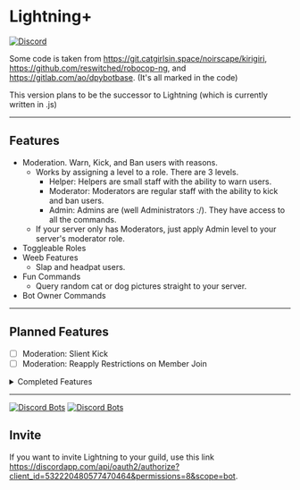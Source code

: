 # Lightning+
[![Discord](https://img.shields.io/discord/527887739178188830.svg)](https://discord.gg/cDPGuYd)


Some code is taken from https://git.catgirlsin.space/noirscape/kirigiri, https://github.com/reswitched/robocop-ng, and https://gitlab.com/ao/dpybotbase. (It's all marked in the code)

This version plans to be the successor to Lightning (which is currently written in .js)

---

## Features
- Moderation. Warn, Kick, and Ban users with reasons.
  - Works by assigning a level to a role. There are 3 levels.
    - Helper: Helpers are small staff with the ability to warn users.
    - Moderator: Moderators are regular staff with the ability to kick and ban users.
    - Admin: Admins are (well Administrators :/). They have access to all the commands.
  - If your server only has Moderators, just apply Admin level to your server's moderator role.
- Toggleable Roles
- Weeb Features
  - Slap and headpat users.
- Fun Commands
  - Query random cat or dog pictures straight to your server.
- Bot Owner Commands

---
## Planned Features

- [ ] Moderation: Slient Kick
- [ ] Moderation: Reapply Restrictions on Member Join

<details>
<summary>Completed Features</summary>
<p>

- [x] Message Logging 
- [x] Logging: Invite Watching
- [x] Member Count
- [x] Announcement Maker
- [x] Moderation: Mute
- [x] Moderation: Restrictions

</p>
</details>

---
[![Discord Bots](https://discordbots.org/api/widget/status/532220480577470464.svg)](https://discordbots.org/bot/532220480577470464)
[![Discord Bots](https://discordbots.org/api/widget/owner/532220480577470464.svg)](https://discordbots.org/bot/532220480577470464)
## Invite

If you want to invite Lightning to your guild, use this link https://discordapp.com/api/oauth2/authorize?client_id=532220480577470464&permissions=8&scope=bot.

